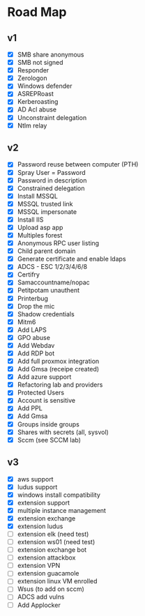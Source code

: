 # Road Map

## v1
- [X] SMB share anonymous
- [X] SMB not signed
- [X] Responder
- [X] Zerologon
- [X] Windows defender
- [X] ASREPRoast
- [X] Kerberoasting
- [X] AD Acl abuse 
- [X] Unconstraint delegation
- [X] Ntlm relay

## v2
- [X] Password reuse between computer (PTH)
- [X] Spray User = Password
- [X] Password in description
- [X] Constrained delegation
- [X] Install MSSQL
- [X] MSSQL trusted link
- [X] MSSQL impersonate
- [X] Install IIS
- [X] Upload asp app
- [X] Multiples forest
- [X] Anonymous RPC user listing
- [X] Child parent domain
- [X] Generate certificate and enable ldaps
- [X] ADCS - ESC 1/2/3/4/6/8
- [X] Certifry
- [X] Samaccountname/nopac
- [X] Petitpotam unauthent
- [X] Printerbug
- [X] Drop the mic
- [X] Shadow credentials
- [X] Mitm6
- [X] Add LAPS
- [X] GPO abuse
- [X] Add Webdav
- [X] Add RDP bot
- [X] Add full proxmox integration
- [X] Add Gmsa (receipe created)
- [X] Add azure support
- [X] Refactoring lab and providers
- [X] Protected Users
- [X] Account is sensitive
- [X] Add PPL
- [X] Add Gmsa
- [X] Groups inside groups
- [X] Shares with secrets (all, sysvol)
- [X] Sccm (see SCCM lab)

## v3
- [X] aws support
- [X] ludus support
- [X] windows install compatibility
- [X] extension support
- [X] multiple instance management
- [X] extension exchange
- [X] extension ludus
- [ ] extension elk (need test)
- [ ] extension ws01 (need test)
- [ ] extension exchange bot
- [ ] extension attackbox
- [ ] extension VPN
- [ ] extension guacamole
- [ ] extension linux VM enrolled
- [ ] Wsus (to add on sccm)
- [ ] ADCS add vulns
- [ ] Add Applocker